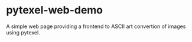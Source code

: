 # pytexel-web-demo
A simple web page providing a frontend to ASCII art convertion of images using pytexel.
